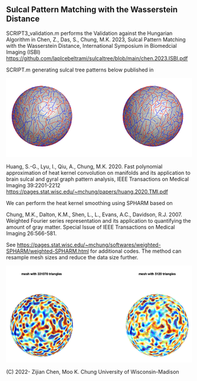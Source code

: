 ## Sulcal Pattern Matching with the Wasserstein Distance


SCRIPT3_validation.m performs the Validation against the Hungarian Algorithm in 
Chen, Z., Das, S., Chung, M.K. 2023, Sulcal Pattern Matching with the Wasserstein Distance, 
International Symposium in Biomedcial Imaging (ISBI)
https://github.com/laplcebeltrami/sulcaltree/blob/main/chen.2023.ISBI.pdf



SCRIPT.m generating sulcal tree patterns below published in 

![alt text](https://github.com/laplcebeltrami/sulcaltree/blob/main/resampled.png?raw=true)

Huang, S.-G., Lyu, I., Qiu, A., Chung, M.K. 2020. Fast polynomial approximation of heat kernel convolution on manifolds and its application to brain sulcal and gyral graph pattern analysis, IEEE Transactions on 
Medical Imaging 39:2201-2212  https://pages.stat.wisc.edu/~mchung/papers/huang.2020.TMI.pdf

We can perform the heat kernel smoothing using SPHARM based on  

Chung, M.K., Dalton, K.M., Shen, L., L., Evans, A.C., Davidson, R.J. 2007. Weighted Fourier series representation and its application to quantifying the amount of gray matter. Special Issue of  IEEE Transactions on Medical Imaging 26:566-581. 

See https://pages.stat.wisc.edu/~mchung/softwares/weighted-SPHARM/weighted-SPHARM.html for additional codes. The method can resample mesh sizes and reduce the data size further.

![alt text](https://github.com/laplcebeltrami/sulcaltree/blob/main/sulcalpattern.png?raw=true)





(C) 2022- Zijian Chen, Moo K. Chung
University of Wisconsin-Madison
